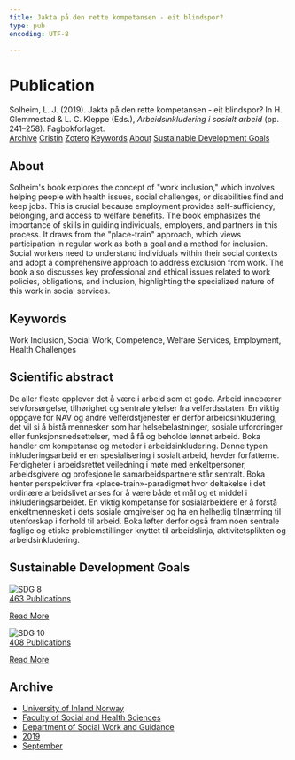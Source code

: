 ```yaml
---
title: Jakta på den rette kompetansen - eit blindspor?
type: pub
encoding: UTF-8

---
```

<h1>Publication</h1>
<article id="csl-bib-container-ZA63XIR7" class="csl-bib-container">
  <div class="csl-bib-body"> <div class="csl-entry">Solheim, L. J. (2019). Jakta på den rette kompetansen - eit blindspor? In H. Glemmestad &#38; L. C. Kleppe (Eds.), <i>Arbeidsinkludering i sosialt arbeid</i> (pp. 241–258). Fagbokforlaget.</div> </div>
  <div class="csl-bib-buttons">
    <a href="#taxonomy-article-ZA63XIR7" alt="archive" class="csl-bib-button">Archive</a>
    <a href="https://app.cristin.no/results/show.jsf?id=1731406" alt="Cristin" class="csl-bib-button">Cristin</a>
    <a href="http://zotero.org/groups/5881554/items/ZA63XIR7" alt="Zotero" class="csl-bib-button">Zotero</a>
    <a href="#keywords-article-ZA63XIR7" alt="keywords" class="csl-bib-button">Keywords</a>
    <a href="#about-article-ZA63XIR7" alt="about_pub" class="csl-bib-button">About</a>
    <a href="#sdg-article-ZA63XIR7" alt="sdg" class="csl-bib-button">Sustainable Development Goals</a>
  </div>
  <div id="csl-bib-meta-container-ZA63XIR7"></div>
</article>
<div id="csl-bib-meta-ZA63XIR7" class="csl-bib-meta">
  <article id="about-article-ZA63XIR7" class="about_pub-article">
    <h1>About</h1>
    Solheim's book explores the concept of "work inclusion," which involves helping people with health issues, social challenges, or disabilities find and keep jobs. This is crucial because employment provides self-sufficiency, belonging, and access to welfare benefits. The book emphasizes the importance of skills in guiding individuals, employers, and partners in this process. It draws from the "place-train" approach, which views participation in regular work as both a goal and a method for inclusion. Social workers need to understand individuals within their social contexts and adopt a comprehensive approach to address exclusion from work. The book also discusses key professional and ethical issues related to work policies, obligations, and inclusion, highlighting the specialized nature of this work in social services.
  </article>
  <article id="keywords-article-ZA63XIR7" class="keywords-article">
    <h1>Keywords</h1>
    Work Inclusion, Social Work, Competence, Welfare Services, Employment, Health Challenges
  </article>
  <article id="abstract-article-ZA63XIR7" class="abstract-article">
    <h1>Scientific abstract</h1>
    De aller fleste opplever det å være i arbeid som et gode. Arbeid innebærer selvforsørgelse, tilhørighet og sentrale ytelser fra velferdsstaten. En viktig oppgave for NAV og andre velferdstjenester er derfor arbeidsinkludering, det vil si å bistå mennesker som har helsebelastninger, sosiale utfordringer eller funksjonsnedsettelser, med å få og beholde lønnet arbeid. Boka handler om kompetanse og metoder i arbeidsinkludering. Denne typen inkluderingsarbeid er en spesialisering i sosialt arbeid, hevder forfatterne. Ferdigheter i arbeidsrettet veiledning i møte med enkeltpersoner, arbeidsgivere og profesjonelle samarbeidspartnere står sentralt. Boka henter perspektiver fra «place-train»-paradigmet hvor deltakelse i det ordinære arbeidslivet anses for å være både et mål og et middel i inkluderingsarbeidet. En viktig kompetanse for sosialarbeidere er å forstå enkeltmennesket i dets sosiale omgivelser og ha en helhetlig tilnærming til utenforskap i forhold til arbeid. Boka løfter derfor også fram noen sentrale faglige og etiske problemstillinger knyttet til arbeidslinja, aktivitetsplikten og arbeidsinkludering.
  </article>
  <article id="sdg-article-ZA63XIR7" class="sdg-article">
    <h1>Sustainable Development Goals</h1>
    <div class="sdg-container"><div id="sdg8" class="sdg">
        <img src="{{< params subfolder >}}images/sdg/sdg08_en.png" class="image" alt="SDG 8">
        <div class="sdg-overlay">
          <a href="{{< params subfolder >}}en/archive/?sdg=8#archive" class="sdg-publication-count"><span>463</span> Publications</a>
          <p><a href="https://sdgs.un.org/goals/goal8" class="sdg-read-more">Read More</a></p>
        </div>
      </div> <div id="sdg10" class="sdg">
        <img src="{{< params subfolder >}}images/sdg/sdg10_en.png" class="image" alt="SDG 10">
        <div class="sdg-overlay">
          <a href="{{< params subfolder >}}en/archive/?sdg=10#archive" class="sdg-publication-count"><span>408</span> Publications</a>
          <p><a href="https://sdgs.un.org/goals/goal10" class="sdg-read-more">Read More</a></p>
        </div>
      </div></div>
  </article>
  <article id="taxonomy-article-ZA63XIR7" class="taxonomy-article">
    <h1>Archive</h1>
    <ul>
      <li><a href="{{< params subfolder >}}en/archive/?key=3DCRN523">University of Inland Norway</a></li>
      <li><a href="{{< params subfolder >}}en/archive/?key=IDKFS3MX">Faculty of Social and Health Sciences</a></li>
      <li><a href="{{< params subfolder >}}en/archive/?key=CU4VFGCV">Department of Social Work and Guidance</a></li>
      <li><a href="{{< params subfolder >}}en/archive/?key=SIJIUZDU">2019</a></li>
      <li><a href="{{< params subfolder >}}en/archive/?key=U4CQV3BQ">September</a></li>
    </ul>
  </article>
</div>
